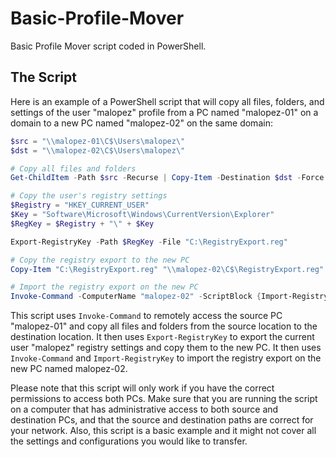 # Basic-Profile-Mover
Basic Profile Mover script coded in PowerShell.

## The Script

Here is an example of a PowerShell script that will copy all files, folders, and settings of the user "malopez" profile from a PC named "malopez-01" on a domain to a new PC named "malopez-02" on the same domain:

```PowerShell
$src = "\\malopez-01\C$\Users\malopez\"
$dst = "\\malopez-02\C$\Users\malopez\"

# Copy all files and folders
Get-ChildItem -Path $src -Recurse | Copy-Item -Destination $dst -Force

# Copy the user's registry settings
$Registry = "HKEY_CURRENT_USER"
$Key = "Software\Microsoft\Windows\CurrentVersion\Explorer"
$RegKey = $Registry + "\" + $Key

Export-RegistryKey -Path $RegKey -File "C:\RegistryExport.reg"

# Copy the registry export to the new PC
Copy-Item "C:\RegistryExport.reg" "\\malopez-02\C$\RegistryExport.reg"

# Import the registry export on the new PC
Invoke-Command -ComputerName "malopez-02" -ScriptBlock {Import-RegistryKey -File "C:\RegistryExport.reg"}
```

This script uses `Invoke-Command` to remotely access the source PC "malopez-01" and copy all files and folders from the source location to the destination location. It then uses `Export-RegistryKey` to export the current user "malopez" registry settings and copy them to the new PC. It then uses `Invoke-Command` and `Import-RegistryKey` to import the registry export on the new PC named malopez-02.

Please note that this script will only work if you have the correct permissions to access both PCs. Make sure that you are running the script on a computer that has administrative access to both source and destination PCs, and that the source and destination paths are correct for your network. Also, this script is a basic example and it might not cover all the settings and configurations you would like to transfer.
